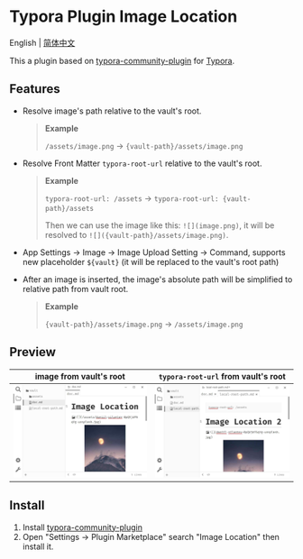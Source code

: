# Typora Plugin Image Location

English | [简体中文](./README.zh-CN.md)

This a plugin based on [typora-community-plugin][core] for [Typora](https://typora.io).

## Features

- Resolve image's path relative to the vault's root.

  > **Example**
  >
  > `/assets/image.png` → `{vault-path}/assets/image.png`

- Resolve Front Matter `typora-root-url` relative to the vault's root.

  > **Example**
  >
  > `typora-root-url: /assets` → `typora-root-url: {vault-path}/assets`
  >
  > Then we can use the image like this: `![](image.png)`, it will be resolved to `![]({vault-path}/assets/image.png)`.

- App Settings → Image → Image Upload Setting → Command, supports new placeholder `${vault}` (it will be replaced to the vault's root path)

- After an image is inserted, the image's absolute path will be simplified to relative path from vault root.

  > **Example**
  >
  > `{vault-path}/assets/image.png` → `/assets/image.png`

## Preview

| image from vault's root | `typora-root-url` from vault's root |
|:-----------------------:|:-----------------------------------:|
| ![](./docs/assets/base.jpg) | ![](./docs/assets/local-root-path.jpg) |

## Install

1. Install [typora-community-plugin][core]
2. Open "Settings -> Plugin Marketplace" search "Image Location" then install it.



[core]: https://github.com/typora-community-plugin/typora-community-plugin
